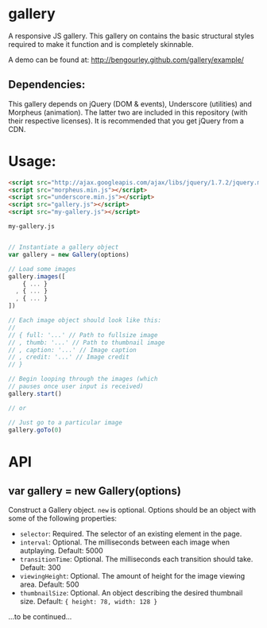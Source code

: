 gallery
=======

A responsive JS gallery. This gallery on contains the
basic structural styles required to make it function and
is completely skinnable.

A demo can be found at: http://bengourley.github.com/gallery/example/

## Dependencies:

This gallery depends on jQuery (DOM & events), Underscore (utilities)
and Morpheus (animation). The latter two are included in this repository
(with their respective licenses). It is recommended that you get jQuery from
a CDN.

# Usage:

```html
<script src="http://ajax.googleapis.com/ajax/libs/jquery/1.7.2/jquery.min.js"></script>
<script src="morpheus.min.js"></script>
<script src="underscore.min.js"></script>
<script src="gallery.js"></script>
<script src="my-gallery.js"></script>
```

`my-gallery.js`
```js

// Instantiate a gallery object
var gallery = new Gallery(options)

// Load some images
gallery.images([
    { ... }
  , { ... }
  , { ... }
])

// Each image object should look like this:
//
// { full: '...' // Path to fullsize image
// , thumb: '...' // Path to thumbnail image
// , caption: '...' // Image caption
// , credit: '...' // Image credit
// }

// Begin looping through the images (which
// pauses once user input is received)
gallery.start()

// or

// Just go to a particular image
gallery.goTo(0)
```

# API

## var gallery = new Gallery(options)

Construct a Gallery object. `new` is optional. Options should be
an object with some of the following properties:

- `selector`: Required. The selector of an existing element in the page.
- `interval`: Optional. The milliseconds between each image when autplaying. Default: 5000
- `transitionTime`: Optional. The milliseconds each transition should take. Default: 300
- `viewingHeight`: Optional. The amount of height for the image viewing area. Default: 500
- `thumbnailSize`: Optional. An object describing the desired thumbnail size. Default: `{ height: 78, width: 128 }`

...to be continued...